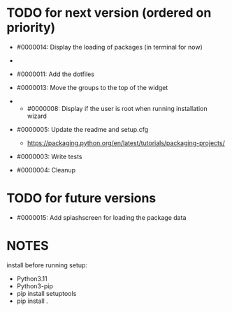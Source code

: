 






# TODO for next version (ordered on priority)



- #0000014: Display the loading of packages (in terminal for now)
- 
- #0000011: Add the dotfiles

- #0000013: Move the groups to the top of the widget
- - #0000008: Display if the user is root when running installation wizard
- #0000005: Update the readme and setup.cfg
  - https://packaging.python.org/en/latest/tutorials/packaging-projects/
- #0000003: Write tests
- #0000004: Cleanup

# TODO for future versions

- #0000015: Add splashscreen for loading the package data 




# NOTES

install before running setup:
- Python3.11
- Python3-pip
- pip install setuptools
- pip install .

